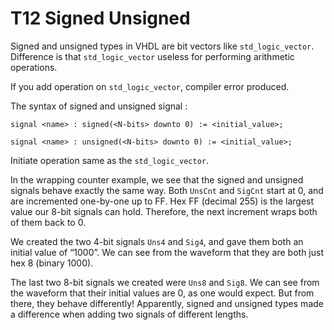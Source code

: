 # T12 Signed Unsigned

Signed and unsigned types in VHDL are bit vectors like `std_logic_vector`. Difference is that `std_logic_vector` useless for performing arithmetic operations.

If you add operation on `std_logic_vector`, compiler error produced. 

The syntax of signed and unsigned signal :

`signal <name> : signed(<N-bits> downto 0) := <initial_value>;`

`signal <name> : unsigned(<N-bits> downto 0) := <initial_value>;`

Initiate operation same as the `std_logic_vector`. 

In the wrapping counter example, we see that the signed and unsigned signals behave exactly the same way. Both `UnsCnt` and `SigCnt` start at 0, and are incremented one-by-one up to FF. Hex FF (decimal 255) is the largest value our 8-bit signals can hold. Therefore, the next increment wraps both of them back to 0.

We created the two 4-bit signals `Uns4` and `Sig4`, and gave them both an initial value of “1000”. We can see from the waveform that they are both just hex 8 (binary 1000).

The last two 8-bit signals we created were `Uns8` and `Sig8`. We can see from the waveform that their initial values are 0, as one would expect. But from there, they behave differently! Apparently, signed and unsigned types made a difference when adding two signals of different lengths. 
